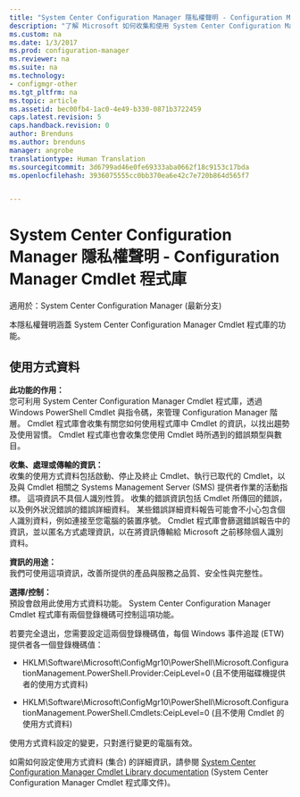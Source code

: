 ```yaml
---
title: "System Center Configuration Manager 隱私權聲明 - Configuration Manager Cmdlet 程式庫 | Microsoft Docs"
description: "了解 Microsoft 如何收集和使用 System Center Configuration Manager Cmdlet 程式庫的相關資料。"
ms.custom: na
ms.date: 1/3/2017
ms.prod: configuration-manager
ms.reviewer: na
ms.suite: na
ms.technology:
- configmgr-other
ms.tgt_pltfrm: na
ms.topic: article
ms.assetid: bec00fb4-1ac0-4e49-b330-0871b3722459
caps.latest.revision: 5
caps.handback.revision: 0
author: Brenduns
ms.author: brenduns
manager: angrobe
translationtype: Human Translation
ms.sourcegitcommit: 3d6799ad46e0fe69333aba0662f18c9153c17bda
ms.openlocfilehash: 3936075555cc0bb370ea6e42c7e720b864d565f7


---
```

# <a name="system-center-configuration-manager-privacy-statement---configuration-manager-cmdlet-library"></a>System Center Configuration Manager 隱私權聲明 - Configuration Manager Cmdlet 程式庫

適用於：System Center Configuration Manager (最新分支)

本隱私權聲明涵蓋 System Center Configuration Manager Cmdlet 程式庫的功能。  

## <a name="usage-data"></a>使用方式資料  
 **此功能的作用：**   
您可利用 System Center Configuration Manager Cmdlet 程式庫，透過 Windows PowerShell Cmdlet 與指令碼，來管理 Configuration Manager 階層。 Cmdlet 程式庫會收集有關您如何使用程式庫中 Cmdlet 的資訊，以找出趨勢及使用習慣。 Cmdlet 程式庫也會收集您使用 Cmdlet 時所遇到的錯誤類型與數目。  

 **收集、處理或傳輸的資訊：**   
收集的使用方式資料包括啟動、停止及終止 Cmdlet、執行已取代的 Cmdlet，以及與 Cmdlet 相關之 Systems Management Server (SMS) 提供者作業的活動指標。 這項資訊不具個人識別性質。  收集的錯誤資訊包括 Cmdlet 所傳回的錯誤，以及例外狀況錯誤的錯誤詳細資料。 某些錯誤詳細資料報告可能會不小心包含個人識別資料，例如連接至您電腦的裝置序號。 Cmdlet 程式庫會篩選錯誤報告中的資訊，並以匿名方式處理資訊，以在將資訊傳輸給 Microsoft 之前移除個人識別資料。  

 **資訊的用途：**   
我們可使用這項資訊，改善所提供的產品與服務之品質、安全性與完整性。  

 **選擇/控制：**   
預設會啟用此使用方式資料功能。 System Center Configuration Manager Cmdlet 程式庫有兩個登錄機碼可控制這項功能。  

 若要完全退出，您需要設定這兩個登錄機碼值，每個 Windows 事件追蹤 (ETW) 提供者各一個登錄機碼值：  

-   HKLM\Software\Microsoft\ConfigMgr10\PowerShell\Microsoft.ConfigurationManagement.PowerShell.Provider:CeipLevel=0 (且不使用磁碟機提供者的使用方式資料)  

-   HKLM\Software\Microsoft\ConfigMgr10\PowerShell\Microsoft.ConfigurationManagement.PowerShell.Cmdlets:CeipLevel=0 (且不使用 Cmdlet 的使用方式資料)  

 使用方式資料設定的變更，只對進行變更的電腦有效。  

 如需如何設定使用方式資料 (集合) 的詳細資訊，請參閱 [System Center Configuration Manager Cmdlet Library documentation](https://technet.microsoft.com/en-us/library/dn958404.aspx) (System Center Configuration Manager Cmdlet 程式庫文件)。   



<!--HONumber=Jan17_HO1-->



